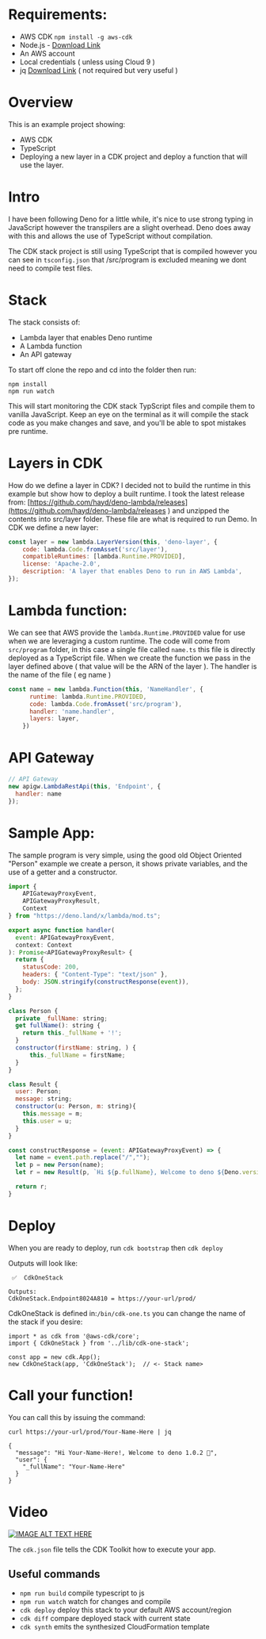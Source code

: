 # Requirements:
- AWS CDK
```npm install -g aws-cdk```
- Node.js - [Download Link](https://nodejs.org/en/download/)
- An AWS account
- Local credentials ( unless using Cloud 9 )
- jq [Download Link](https://stedolan.github.io/jq/) ( not required but very useful )

# Overview

This is an example project showing:
- AWS CDK
- TypeScript
- Deploying a new layer in a CDK project and deploy a function that will use the layer.

# Intro
I have been following Deno for a little while, it's nice to use strong typing in JavaScript however the transpilers are a slight overhead. Deno does away with this and allows the use of TypeScript without compilation.

The CDK stack project is still using TypeScript that is compiled however you can see in ```tsconfig.json``` that /src/program is excluded meaning we dont need to compile test files.

# Stack
The stack consists of:
- Lambda layer that enables Deno runtime
- A Lambda function
- An API gateway

To start off clone the repo and cd into the folder then run:

```console
npm install
npm run watch
```

This will start monitoring the CDK stack TypScript files and compile them to vanilla JavaScript.  Keep an eye on the terminal as it will compile the stack code as you make changes and save, and you'll be able to spot mistakes pre runtime.

# Layers in CDK
How do we define a layer in CDK?  I decided not to build the runtime in this example but show how to deploy a built runtime.  I took the latest release from: 
[https://github.com/hayd/deno-lambda/releases](https://github.com/hayd/deno-lambda/releases
) and unzipped the contents into src/layer folder.  These file are what is required to run Demo.  In CDK we define a new layer:

```js
const layer = new lambda.LayerVersion(this, 'deno-layer', {
    code: lambda.Code.fromAsset('src/layer'),
    compatibleRuntimes: [lambda.Runtime.PROVIDED],
    license: 'Apache-2.0',
    description: 'A layer that enables Deno to run in AWS Lambda',
});
```

# Lambda function:
We can see that AWS provide the `lambda.Runtime.PROVIDED` value for use when we are leveraging a custom runtime.
The code will come from `src/program` folder, in this case a single file called `name.ts` this file is directly deployed as a TypeScript file.  When we create the function we pass in the layer defined above ( that value will be the ARN of the layer ).  The handler is the name of the file ( eg name )

```js
const name = new lambda.Function(this, 'NameHandler', {
      runtime: lambda.Runtime.PROVIDED,
      code: lambda.Code.fromAsset('src/program'),
      handler: 'name.handler',
      layers: layer,
    })
```

# API Gateway

```js
// API Gateway 
new apigw.LambdaRestApi(this, 'Endpoint', {
  handler: name
});
```

# Sample App:
The sample program is very simple, using the good old Object Oriented "Person" example we create a  person, it shows private variables, and the use of a getter and a constructor.

```js
import {
    APIGatewayProxyEvent,
    APIGatewayProxyResult,
    Context
} from "https://deno.land/x/lambda/mod.ts";

export async function handler(
  event: APIGatewayProxyEvent,
  context: Context
): Promise<APIGatewayProxyResult> {
  return {
    statusCode: 200,
    headers: { "Content-Type": "text/json" },
    body: JSON.stringify(constructResponse(event)),
  };
}

class Person {
  private _fullName: string;
  get fullName(): string {
    return this._fullName + '!';
  }
  constructor(firstName: string, ) {
      this._fullName = firstName;
  }
}

class Result {
  user: Person;
  message: string;
  constructor(u: Person, m: string){
    this.message = m;
    this.user = u;
  }
}

const constructResponse = (event: APIGatewayProxyEvent) => {
  let name = event.path.replace("/","");
  let p = new Person(name);
  let r = new Result(p, `Hi ${p.fullName}, Welcome to deno ${Deno.version.deno} 🦕`);

  return r;
}
```

# Deploy
When you are ready to deploy, run ```cdk bootstrap``` then ```cdk deploy```

Outputs will look like:
```
 ✅  CdkOneStack

Outputs:
CdkOneStack.Endpoint8024A810 = https://your-url/prod/
```

CdkOneStack is defined in:```/bin/cdk-one.ts``` you can change the name of the stack if you desire:

```#!/usr/bin/env node
import * as cdk from '@aws-cdk/core';
import { CdkOneStack } from '../lib/cdk-one-stack';

const app = new cdk.App();
new CdkOneStack(app, 'CdkOneStack');  // <- Stack name>
```

# Call your function!
You can call this by issuing the command:
```console
curl https://your-url/prod/Your-Name-Here | jq
```

```console
{
  "message": "Hi Your-Name-Here!, Welcome to deno 1.0.2 🦕",
  "user": {
    "_fullName": "Your-Name-Here"
  }
}

```

# Video
[![IMAGE ALT TEXT HERE](0.jpg)](https://www.youtube.com/watch?v=qgxB8CYYqxE)


The `cdk.json` file tells the CDK Toolkit how to execute your app.

## Useful commands

 * `npm run build`   compile typescript to js
 * `npm run watch`   watch for changes and compile
 * `cdk deploy`      deploy this stack to your default AWS account/region
 * `cdk diff`        compare deployed stack with current state
 * `cdk synth`       emits the synthesized CloudFormation template
